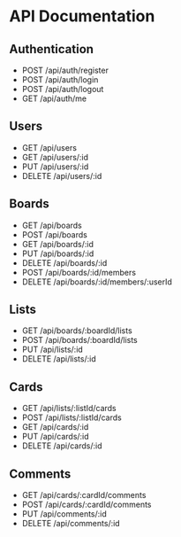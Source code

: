 # API Documentation

## Authentication
- POST /api/auth/register
- POST /api/auth/login
- POST /api/auth/logout
- GET /api/auth/me

## Users
- GET /api/users
- GET /api/users/:id
- PUT /api/users/:id
- DELETE /api/users/:id

## Boards
- GET /api/boards
- POST /api/boards
- GET /api/boards/:id
- PUT /api/boards/:id
- DELETE /api/boards/:id
- POST /api/boards/:id/members
- DELETE /api/boards/:id/members/:userId

## Lists
- GET /api/boards/:boardId/lists
- POST /api/boards/:boardId/lists
- PUT /api/lists/:id
- DELETE /api/lists/:id

## Cards
- GET /api/lists/:listId/cards
- POST /api/lists/:listId/cards
- GET /api/cards/:id
- PUT /api/cards/:id
- DELETE /api/cards/:id

## Comments
- GET /api/cards/:cardId/comments
- POST /api/cards/:cardId/comments
- PUT /api/comments/:id
- DELETE /api/comments/:id